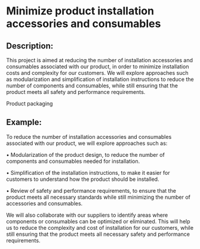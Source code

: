 # Minimize product installation accessories and consumables

## Description:
This project is aimed at reducing the number of installation accessories and consumables associated with our product, in order to minimize installation costs and complexity for our customers. We will explore approaches such as modularization and simplification of installation instructions to reduce the number of components and consumables, while still ensuring that the product meets all safety and performance requirements.

Product packaging

## Example:
To reduce the number of installation accessories and consumables associated with our product, we will explore approaches such as:

• Modularization of the product design, to reduce the number of components and consumables needed for installation.

• Simplification of the installation instructions, to make it easier for customers to understand how the product should be installed.

• Review of safety and performance requirements, to ensure that the product meets all necessary standards while still minimizing the number of accessories and consumables.

We will also collaborate with our suppliers to identify areas where components or consumables can be optimized or eliminated. This will help us to reduce the complexity and cost of installation for our customers, while still ensuring that the product meets all necessary safety and performance requirements.